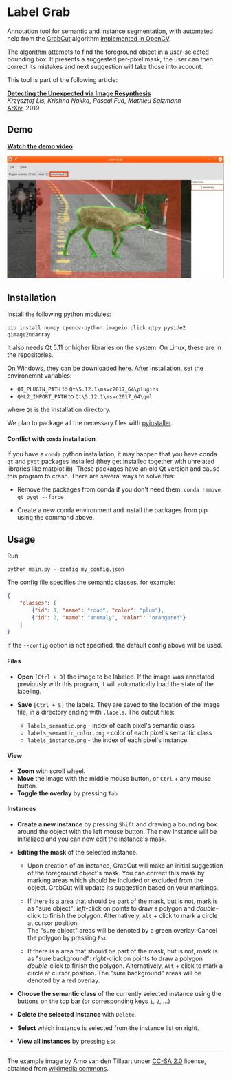  
# Label Grab

Annotation tool for semantic and instance segmentation,
with automated help from the [GrabCut](https://cvg.ethz.ch/teaching/cvl/2012/grabcut-siggraph04.pdf) algorithm [implemented in OpenCV](https://docs.opencv.org/4.0.1/d8/d83/tutorial_py_grabcut.html).

The algorithm attempts to find the foreground object in a user-selected bounding box.
It presents a suggested per-pixel mask, the user can then correct its mistakes and next suggestion
will take those into account.

This tool is part of the following article:  

[**Detecting the Unexpected via Image Resynthesis**](https://arxiv.org/abs/1904.07595)  
*Krzysztof Lis, Krishna Nakka, Pascal Fua, Mathieu Salzmann*  
[ArXiv](https://arxiv.org/abs/1904.07595), 2019


## Demo

[**Watch the demo video**](https://www.youtube.com/watch?v=w8JAfPiU81c)

<a href="https://www.youtube.com/watch?v=w8JAfPiU81c">
<img src="doc/label_grab_example.jpg" />
</a>

## Installation
Install the following python modules:
```
pip install numpy opencv-python imageio click qtpy pyside2 qimage2ndarray
```

It also needs Qt 5.11 or higher libraries on the system.
On Linux, these are in the repositories.

On Windows, they can be downloaded [here](https://www.qt.io/download-qt-installer). 
After installation, set the environemnt variables: 
* `QT_PLUGIN_PATH` to `Qt\5.12.1\msvc2017_64\plugins`
* `QML2_IMPORT_PATH` to `Qt\5.12.1\msvc2017_64\qml`

where `Qt` is the installation directory.

We plan to package all the necessary files with [pyinstaller](https://www.pyinstaller.org/).

#### Conflict with `conda` installation

If you have a `conda` python installation, it may happen that you have conda `qt` and `pyqt` packages installed (they get installed together with unrelated libraries like matplotlib).
These packages have an old Qt version and cause this program to crash.
There are several ways to solve this:

* Remove the packages from conda if you don't need them: `conda remove qt pyqt --force`

* Create a new conda environment and install the packages from pip using the command above.


## Usage

Run
```
python main.py --config my_config.json
```

The config file specifies the semantic classes, for example:
```json
{
	"classes": [
		{"id": 1, "name": "road", "color": "plum"},
		{"id": 2, "name": "anomaly", "color": "orangered"}
	]
}
```
If the `--config` option is not specified, the default config above will be used.

#### Files

* **Open** `[Ctrl + O]` the image to be labeled. If the image was annotated previously with this program, it will automatically load the state of the labeling.

* **Save** `[Ctrl + S]` the labels. They are saved to the location of the image file, in a directory ending with `.labels`. The output files:
	* `labels_semantic.png` - index of each pixel's semantic class
	* `labels_semantic_color.png` - color of each pixel's semantic class
	* `labels_instance.png` - the index of each pixel's instance.

#### View
* **Zoom** with scroll wheel.
* **Move** the image with the middle mouse button, or `Ctrl` + any mouse button.
* **Toggle the overlay** by pressing `Tab`

#### Instances

* **Create a new instance** by pressing `Shift` and drawing a bounding box around the object with the left mouse button.
The new instance will be initialized and you can now edit the instance's mask.

* **Editing the mask** of the selected instance.

	* Upon creation of an instance, GrabCut will make an initial suggestion of the foreground object's mask.
	You can correct this mask by marking areas which should be included or excluded from the object.
	GrabCut will update its suggestion based on your markings.

	* If there is a area that should be part of the mask, but is not, mark is as "sure object": *left*-click on points to draw a polygon and *double*-click to finish the polygon. Alternatively, `Alt` + click to mark a circle at cursor position. 	
	The "sure object" areas will be denoted by a green overlay. Cancel the polygon by pressing `Esc`

	* If there is a area that should be part of the mask, but is not, mark is as "sure background": *right*-click on points to draw a polygon *double*-click to finish the polygon. Alternatively, `Alt` + click to mark a circle at cursor position.
	The "sure background" areas will be denoted by a red overlay.

* **Choose the semantic class** of the currently selected instance using the buttons on the top bar (or corresponding keys `1`, `2`, ...)

* **Delete the selected instance** with `Delete`.

* **Select** which instance is selected from the instance list on right.

* **View all instances** by pressing `Esc`

------

The example image by Arno van den Tillaart under [CC-SA 2.0](https://creativecommons.org/licenses/by-sa/2.0/deed.en) license, obtained from [wikimedia commons](https://commons.wikimedia.org/wiki/File:E6_near_Kv%C3%A6nangen.jpg).